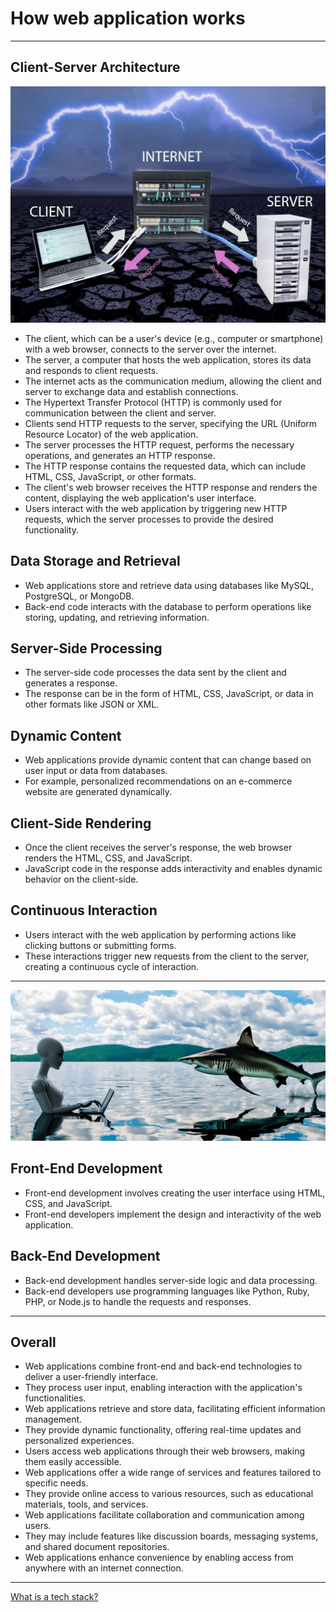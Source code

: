 # How web application works

---

## Client-Server Architecture

![Client-Server Architecture](images/client-server.jpg)

- The client, which can be a user's device (e.g., computer or smartphone) with a web browser, connects to the server over the internet.
- The server, a computer that hosts the web application, stores its data and responds to client requests.
- The internet acts as the communication medium, allowing the client and server to exchange data and establish connections.
- The Hypertext Transfer Protocol (HTTP) is commonly used for communication between the client and server.
- Clients send HTTP requests to the server, specifying the URL (Uniform Resource Locator) of the web application.
- The server processes the HTTP request, performs the necessary operations, and generates an HTTP response.
- The HTTP response contains the requested data, which can include HTML, CSS, JavaScript, or other formats.
- The client's web browser receives the HTTP response and renders the content, displaying the web application's user interface.
- Users interact with the web application by triggering new HTTP requests, which the server processes to provide the desired functionality.

## Data Storage and Retrieval

- Web applications store and retrieve data using databases like MySQL, PostgreSQL, or MongoDB.
- Back-end code interacts with the database to perform operations like storing, updating, and retrieving information.

## Server-Side Processing

- The server-side code processes the data sent by the client and generates a response.
- The response can be in the form of HTML, CSS, JavaScript, or data in other formats like JSON or XML.

## Dynamic Content

- Web applications provide dynamic content that can change based on user input or data from databases.
- For example, personalized recommendations on an e-commerce website are generated dynamically.

## Client-Side Rendering

- Once the client receives the server's response, the web browser renders the HTML, CSS, and JavaScript.
- JavaScript code in the response adds interactivity and enables dynamic behavior on the client-side.

## Continuous Interaction

- Users interact with the web application by performing actions like clicking buttons or submitting forms.
- These interactions trigger new requests from the client to the server, creating a continuous cycle of interaction.

---
![Developer](images/developer.jpg)


## Front-End Development

- Front-end development involves creating the user interface using HTML, CSS, and JavaScript.
- Front-end developers implement the design and interactivity of the web application.

## Back-End Development

- Back-end development handles server-side logic and data processing.
- Back-end developers use programming languages like Python, Ruby, PHP, or Node.js to handle the requests and responses.

--- 

## Overall

- Web applications combine front-end and back-end technologies to deliver a user-friendly interface.
- They process user input, enabling interaction with the application's functionalities.
- Web applications retrieve and store data, facilitating efficient information management.
- They provide dynamic functionality, offering real-time updates and personalized experiences.
- Users access web applications through their web browsers, making them easily accessible.
- Web applications offer a wide range of services and features tailored to specific needs.
- They provide online access to various resources, such as educational materials, tools, and services.
- Web applications facilitate collaboration and communication among users.
- They may include features like discussion boards, messaging systems, and shared document repositories.
- Web applications enhance convenience by enabling access from anywhere with an internet connection.

---

[What is a tech stack?](https://www.youtube.com/watch?v=Sxxw3qtb3_g)








